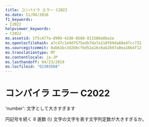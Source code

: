 ```yaml
---
title: コンパイラ エラー C2022
ms.date: 11/04/2016
f1_keywords:
- C2022
helpviewer_keywords:
- C2022
ms.assetid: 1f5c477a-d909-42d8-8588-811586e8ba1e
ms.openlocfilehash: a7c47c1e9d7575edb7da7a110fb9da68e47cc732
ms.sourcegitcommit: 0ab61bc3d2b6cfbd52a16c6ab2b97a8ea1864f12
ms.translationtype: MT
ms.contentlocale: ja-JP
ms.lasthandoff: 04/23/2019
ms.locfileid: "62303568"
---
```

# <a name="compiler-error-c2022"></a>コンパイラ エラー C2022

'number': 文字として大きすぎます

円記号を続く 8 進数 (\\) 文字の文字を表す文字列定数が大きすぎるか。